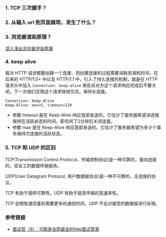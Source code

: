 ### 1. TCP 三次握手？

### 2. 从输入 url 到页面展现，发生了什么？

### 3. 浏览器渲染原理？  
  [深入浅出浏览器渲染原理](https://blog.fundebug.com/2019/01/03/understand-browser-rendering/)

### 4. keep alive
每次 HTTP 请求都要创建一个连接，而创建连接的过程需要消耗资源和时间，在后来的 HTTP/1.0+ 中以及 HTTP/1.1 中，引入了持久连接的机制，就是在 HTTP 请求头中加入 `Connection: keep-alive` 来告诉对方这个请求响应完成后不要关闭，下一次咱们还用这个请求继续交流，保持长连接。

```
Connection: Keep-Alive
Keep-Alive: max=5, timeout=120
```
- 参数 timeout 是在 Keep-Alive 响应首部发送的。它估计了服务器希望讲连接保持在活跃状态的时间。即空闲了2分钟后关闭连接。
- 参数 max 是在 Keep-Alive 响应首部发送的。它估计了服务器希望为多少个事务保持次连接的活跃状态。

### 5. TCP 和 UDP 的区别
TCP(Transmission Control Protocol，传输控制协议)是一种可靠的，面向连接的，双全工的数据传输服务。

UDP(User Datagram Protocol, 用户数据报协议)是一种不可靠的，无连接的协议。

TCP 有助于提供可靠性，UDP 有助于提高传输的高速率性。

TCP 会牺牲通信量和需要更多的通信时间，UDP 不会对接受的数据报进行处理。

### 参考链接
- [面试官（9）：可能是全网最全的http面试答案](https://juejin.im/post/6844903865410650126)